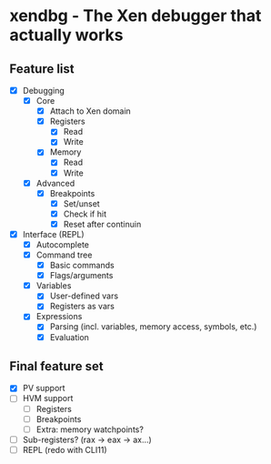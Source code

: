 # xendbg - The Xen debugger that actually works

## Feature list
- [x] Debugging
  - [x] Core
    - [x] Attach to Xen domain
    - [x] Registers
      - [x] Read
      - [x] Write
    - [x] Memory
      - [x] Read
      - [x] Write
  - [x] Advanced
      - [x] Breakpoints
        - [x] Set/unset
        - [x] Check if hit
        - [x] Reset after continuin
- [x] Interface (REPL)
  - [x] Autocomplete
  - [x] Command tree
    - [x] Basic commands
    - [x] Flags/arguments
  - [x] Variables
    - [x] User-defined vars
    - [x] Registers as vars
  - [x] Expressions
    - [x] Parsing (incl. variables, memory access, symbols, etc.)
    - [x] Evaluation

## Final feature set
- [x] PV support
- [ ] HVM support
  - [ ] Registers
  - [ ] Breakpoints
  - [ ] Extra: memory watchpoints?
- [ ] Sub-registers? (rax -> eax -> ax...)
- [ ] REPL (redo with CLI11)
